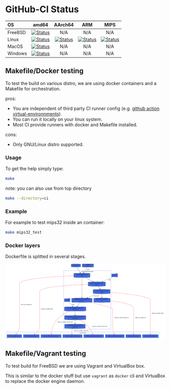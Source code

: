 # GitHub-CI Status
| OS       | amd64 | AArch64 | ARM | MIPS |
|:-------- | :----: | :-----: | :-: | :--: |
| FreeBSD    | [![Status][freebsd_svg]][freebsd_link] | N/A | N/A | N/A |
| Linux    | [![Status][linux_svg]][linux_link] | [![Status][linux_aarch64_svg]][linux_aarch64_link] | [![Status][linux_arm_svg]][linux_arm_link] | [![Status][linux_mips_svg]][linux_mips_link] |
| MacOS    | [![Status][macos_svg]][macos_link] | N/A | N/A | N/A |
| Windows  | [![Status][windows_svg]][windows_link] | N/A | N/A | N/A |

[freebsd_svg]: https://github.com/google/cpu_features/actions/workflows/amd64_freebsd.yml/badge.svg?branch=main
[freebsd_link]: https://github.com/google/cpu_features/actions/workflows/amd64_freebsd.yml

[linux_svg]: https://github.com/google/cpu_features/actions/workflows/amd64_linux.yml/badge.svg?branch=main
[linux_link]: https://github.com/google/cpu_features/actions/workflows/amd64_linux.yml
[linux_aarch64_svg]: https://github.com/google/cpu_features/actions/workflows/aarch64_linux.yml/badge.svg?branch=main
[linux_aarch64_link]: https://github.com/google/cpu_features/actions/workflows/aarch64_linux.yml
[linux_arm_svg]: https://github.com/google/cpu_features/actions/workflows/arm_linux.yml/badge.svg?branch=main
[linux_arm_link]: https://github.com/google/cpu_features/actions/workflows/arm_linux.yml
[linux_mips_svg]: https://github.com/google/cpu_features/actions/workflows/mips_linux.yml/badge.svg?branch=main
[linux_mips_link]: https://github.com/google/cpu_features/actions/workflows/mips_linux.yml

[macos_svg]: https://github.com/google/cpu_features/actions/workflows/amd64_macos.yml/badge.svg?branch=main
[macos_link]: https://github.com/google/cpu_features/actions/workflows/amd64_macos.yml

[windows_svg]: https://github.com/google/cpu_features/actions/workflows/amd64_windows.yml/badge.svg?branch=main
[windows_link]: https://github.com/google/cpu_features/actions/workflows/amd64_windows.yml

## Makefile/Docker testing
To test the build on various distro, we are using docker containers and a Makefile for orchestration.

pros:
* You are independent of third party CI runner config
  (e.g. [github action virtual-environnments](https://github.com/actions/virtual-environments)).
* You can run it locally on your linux system.
* Most CI provide runners with docker and Makefile installed.

cons:
* Only GNU/Linux distro supported.

### Usage
To get the help simply type:
```sh
make
```

note: you can also use from top directory
```sh
make --directory=ci
```

### Example
For example to test mips32 inside an container:
```sh
make mips32_test
```

### Docker layers
Dockerfile is splitted in several stages.

![docker](doc/docker.svg)


## Makefile/Vagrant testing
To test build for FreeBSD we are using Vagrant and VirtualBox box.

This is similar to the docker stuff but use `vagrant` as `docker` cli and
VirtuaBox to replace the docker engine daemon.
